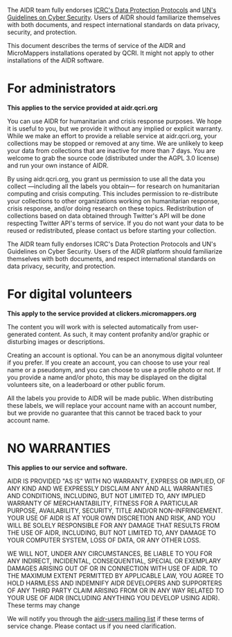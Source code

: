 The AIDR team fully endorses [ICRC's Data Protection Protocols](https://www.icrc.org/eng/assets/files/other/icrc-002-0999.pdf) and [UN's Guidelines on Cyber Security](https://docs.unocha.org/sites/dms/Documents/Humanitarianism%20in%20the%20Cyberwarfare%20Age%20-%20OCHA%20Policy%20Paper%2011.pdf). Users of AIDR should familiarize themselves with both documents, and respect international standards on data privacy, security, and protection.

This document describes the terms of service of the AIDR and MicroMappers installations operated by QCRI. It might not apply to other installations of the AIDR software.

# For administrators

**This applies to the service provided at aidr.qcri.org**

You can use AIDR for humanitarian and crisis response purposes. We hope it is useful to you, but we provide it without any implied or explicit warranty. While we make an effort to provide a reliable service at aidr.qcri.org, your collections may be stopped or removed at any time. We are unlikely to keep your data from collections that are inactive for more than 7 days. You are welcome to grab the source code (distributed under the AGPL 3.0 license) and run your own instance of AIDR.

By using aidr.qcri.org, you grant us permission to use all the data you collect —including all the labels you obtain— for research on humanitarian computing and crisis computing. This includes permission to re-distribute your collections to other organizations working on humanitarian response, crisis response, and/or doing research on these topics. Redistribution of collections based on data obtained through Twitter's API will be done respecting Twitter API's terms of service. If you do not want your data to be reused or redistributed, please contact us before starting your collection.

The AIDR team fully endorses ICRC's Data Protection Protocols and UN's Guidelines on Cyber Security. Users of the AIDR platform should familiarize themselves with both documents, and respect international standards on data privacy, security, and protection.

# For digital volunteers

**This apply to the service provided at clickers.micromappers.org**

The content you will work with is selected automatically from user-generated content. As such, it may content profanity and/or graphic or disturbing images or descriptions.

Creating an account is optional. You can be an anonymous digital volunteer if you prefer. If you create an account, you can choose to use your real name or a pseudonym, and you can choose to use a profile photo or not. If you provide a name and/or photo, this may be displayed on the digital volunteers site, on a leaderboard or other public forum.

All the labels you provide to AIDR will be made public. When distributing these labels, we will replace your account name with an account number, but we provide no guarantee that this cannot be traced back to your account name.

# NO WARRANTIES

**This applies to our service and software.**

AIDR IS PROVIDED "AS IS" WITH NO WARRANTY, EXPRESS OR IMPLIED, OF ANY KIND AND WE EXPRESSLY DISCLAIM ANY AND ALL WARRANTIES AND CONDITIONS, INCLUDING, BUT NOT LIMITED TO, ANY IMPLIED WARRANTY OF MERCHANTABILITY, FITNESS FOR A PARTICULAR PURPOSE, AVAILABILITY, SECURITY, TITLE AND/OR NON-INFRINGEMENT. YOUR USE OF AIDR IS AT YOUR OWN DISCRETION AND RISK, AND YOU WILL BE SOLELY RESPONSIBLE FOR ANY DAMAGE THAT RESULTS FROM THE USE OF AIDR, INCLUDING, BUT NOT LIMITED TO, ANY DAMAGE TO YOUR COMPUTER SYSTEM, LOSS OF DATA, OR ANY OTHER LOSS.

WE WILL NOT, UNDER ANY CIRCUMSTANCES, BE LIABLE TO YOU FOR ANY INDIRECT, INCIDENTAL, CONSEQUENTIAL, SPECIAL OR EXEMPLARY DAMAGES ARISING OUT OF OR IN CONNECTION WITH USE OF AIDR. TO THE MAXIMUM EXTENT PERMITTED BY APPLICABLE LAW, YOU AGREE TO HOLD HARMLESS AND INDEMNIFY AIDR DEVELOPERS AND SUPPORTERS OF ANY THIRD PARTY CLAIM ARISING FROM OR IN ANY WAY RELATED TO YOUR USE OF AIDR (INCLUDING ANYTHING YOU DEVELOP USING AIDR).
These terms may change

We will notify you through the [aidr-users mailing list](https://groups.google.com/forum/#!forum/aidr-users) if these terms of service change. Please contact us if you need clarification.